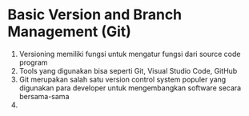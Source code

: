 # Basic Version and Branch Management (Git)

1. Versioning memiliki fungsi untuk mengatur fungsi dari source code program
2. Tools yang digunakan bisa seperti Git, Visual Studio Code, GitHub
3.  Git merupakan salah satu version control system populer yang digunakan para developer untuk mengembangkan software secara bersama-sama
4.